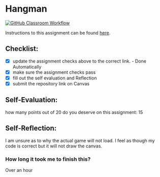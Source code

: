 Hangman
=====================
[![GitHub Classroom Workflow](https://github.com/IT3049C-Reed-SP23/assn-4-hangman-JasonHunt1/actions/workflows/classroom.yml/badge.svg)](https://github.com/IT3049C-Reed-SP23/assn-4-hangman-JasonHunt1/actions/workflows/classroom.yml)

Instructions to this assignment can be found [here](https://reedws.github.io/IT3049C/coursework/assignments/hangman/).

## Checklist:
- [x] update the assignment checks above to the correct link. - Done Automatically
- [x] make sure the assignment checks pass
- [X] fill out the self evaluation and Reflection
- [X] submit the repository link on Canvas

## Self-Evaluation:

how many points out of 20 do you deserve on this assignment:
15
## Self-Reflection:
I am unsure as to why the actual game will not load. I feel as though my code is correct but it will not draw the canvas.
### How long it took me to finish this?
Over an hour